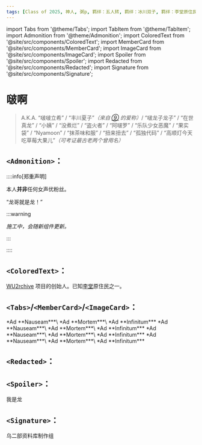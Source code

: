 ```yaml
---
tags: [Class of 2025, 神人, 粥p, 羁绊：五人转, 羁绊：冰川双子, 羁绊：李堂原住民]
---
```


import Tabs from '@theme/Tabs';
import TabItem from '@theme/TabItem';
import Admonition from '@theme/Admonition';
import ColoredText from '@site/src/components/ColoredText';
import MemberCard from '@site/src/components/MemberCard';
import ImageCard from '@site/src/components/ImageCard';
import Spoiler from '@site/src/components/Spoiler';
import Redacted from '@site/src/components/Redacted';
import Signature from '@site/src/components/Signature';

# 啵啊

> A.K.A. “啵啵立希” / “丰川夏子”_（来自 [⑨](0009-神奇的9君.md) 的爱称）_/ “啵龙子龙子” / “<Spoiler>在世真龙</Spoiler>” / “小姨” / “没煮烂” / “盗火者” / “阿啵罗” / “乐队少女恶魔” / “果实袋” / “Nyamoon” / “抹茶味和服” / “扭来扭去” / “孤独代码” / “高顺灯今天吃草莓大果儿”_（可考证最古老两个曾用名）_

## `<Admonition>`：

::::info[郑重声明]

本人<strong>并非</strong>任何女声优粉丝。

<Admonition type="tip" icon="🐉" title="嵌套告示:">

“龙哥就是龙！”

:::warning

_施工中，会随新组件更新。_

:::

</Admonition>

::::

## <ColoredText color="crimson">`<ColoredText>`</ColoredText>：

<ColoredText color="goldenrod" colorDark="gold">[WU2rchive](https://github.com/asmireid/wu2rchive) 项目的创始人。</ColoredText>已知[李堂](../02-术语词典/李堂.md)原住民之一。

## `<Tabs>`/`<MemberCard>`/`<ImageCard>`：

<Tabs>
  <TabItem value="image-card-0" label="默认宽度，无链接">
    <MemberCard
      name="“佛和神啊”"
      avatar="https://pbs.twimg.com/profile_images/1874478888836829184/KA2oSCI4_400x400.jpg"
    />
    <ImageCard
      image="https://pbs.twimg.com/profile_images/1874478888836829184/KA2oSCI4_400x400.jpg"
      title="“佛和神啊”"
    />
  </TabItem>

  <TabItem value="image-card-1" label="标题和链接">
    <MemberCard
      name="“佛和神啊”"
      avatar="https://pbs.twimg.com/profile_images/1874478888836829184/KA2oSCI4_400x400.jpg"
      link="https://space.bilibili.com/12591466"
    />
    <ImageCard
      image="https://pbs.twimg.com/profile_images/1874478888836829184/KA2oSCI4_400x400.jpg"
      title="“佛和神啊”"
      link="https://space.bilibili.com/12591466"
      maxWidth="240px"
    />
  </TabItem>

  <TabItem value="image-card-2" label="+副标题">
    <MemberCard
      name="“佛和神啊”"
      subtitle="月心向海"
      avatar="https://pbs.twimg.com/profile_images/1874478888836829184/KA2oSCI4_400x400.jpg"
      link="https://space.bilibili.com/12591466"
    />
    <ImageCard
      image="https://pbs.twimg.com/profile_images/1874478888836829184/KA2oSCI4_400x400.jpg"
      title="“佛和神啊”"
      subtitle="月心向海"
      link="https://space.bilibili.com/12591466"
      maxWidth="240px"
    />
  </TabItem>

  <TabItem value="image-card-3" label="+内容">
    <MemberCard
      name="“佛和神啊”"
      avatar="https://pbs.twimg.com/profile_images/1874478888836829184/KA2oSCI4_400x400.jpg"
      link="https://space.bilibili.com/12591466">
      *Ad **Nauseam***\
      *Ad **Mortem***\
      *Ad **Infinitum***
    </MemberCard>
    <ImageCard
      image="https://pbs.twimg.com/profile_images/1874478888836829184/KA2oSCI4_400x400.jpg"
      title="“佛和神啊”"
      link="https://space.bilibili.com/12591466"
      maxWidth="240px">
      *Ad **Nauseam***\
      *Ad **Mortem***\
      *Ad **Infinitum***
    </ImageCard>
  </TabItem>

  <TabItem value="image-card-4" label="所有">
    <MemberCard
      name="“佛和神啊”"
      subtitle="月心向海"
      avatar="https://pbs.twimg.com/profile_images/1874478888836829184/KA2oSCI4_400x400.jpg"
      link="https://space.bilibili.com/12591466">
      *Ad **Nauseam***\
      *Ad **Mortem***\
      *Ad **Infinitum***
    </MemberCard>
    <ImageCard
      image="https://pbs.twimg.com/profile_images/1874478888836829184/KA2oSCI4_400x400.jpg"
      title="“佛和神啊”"
      subtitle="月心向海"
      link="https://space.bilibili.com/12591466"
      maxWidth="240px">
      *Ad **Nauseam***\
      *Ad **Mortem***\
      *Ad **Infinitum***
    </ImageCard>
  </TabItem>
</Tabs>

## `<Redacted>`：

<Redacted/> <Redacted length={8} /> <Redacted shade={true} /> <Redacted length={8} shade={true} />

## `<Spoiler>`：

我是<Spoiler>龙</Spoiler>

## `<Signature>`：

<Signature>乌二部资料库制作组</Signature>

<br/>
